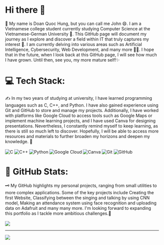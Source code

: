 # Hi there 👋
💫 My name is Doan Quoc Hung, but you can call me John 😄. I am a Vietnamese college student currently studying Computer Science at the Vietnamese-German University 🏫. This GitHub page will document my journey as I explore and discover a field within IT that truly captures my interest 🔭. I am currently delving into various areas such as Artificial Intelligence, Cybersecurity, Web Development, and many more 🧑‍💻. I hope that in the future, when I look back at this GitHub page, I will see how much I have grown. Until then, see you, my more mature self!✨ 

# 💻 Tech Stack:
✍️ In my two years of studying at university, I have learned programming languages such as C, C++, and Python. I have also gained experience using Git and GitHub to store and manage my projects. Additionally, I have worked with platforms like Google Cloud to access tools such as Google Maps or implement machine learning projects, and I have used Canva for designing presentations. Nevertheless, I constantly remind myself to keep learning, as there is still so much left to discover. Hopefully, I will be able to access more resources and materials to further broaden my horizons and deepen my knowledge. 📓 </br> </br>
![C](https://img.shields.io/badge/c-%2300599C.svg?style=for-the-badge&logo=c&logoColor=white) ![C++](https://img.shields.io/badge/c++-%2300599C.svg?style=for-the-badge&logo=c%2B%2B&logoColor=white) ![Python](https://img.shields.io/badge/python-3670A0?style=for-the-badge&logo=python&logoColor=ffdd54) ![Google Cloud](https://img.shields.io/badge/GoogleCloud-%234285F4.svg?style=for-the-badge&logo=google-cloud&logoColor=white) ![Canva](https://img.shields.io/badge/Canva-%2300C4CC.svg?style=for-the-badge&logo=Canva&logoColor=white) ![Git](https://img.shields.io/badge/git-%23F05033.svg?style=for-the-badge&logo=git&logoColor=white) ![GitHub](https://img.shields.io/badge/github-%23121011.svg?style=for-the-badge&logo=github&logoColor=white)

# 📝 GitHub Stats:
🗝️ My GitHub highlights my personal projects, ranging from small utilities to more complex applications. Some of the key projects include Creating the first Website, Classifying between the singing and talking by using CNN model, Making an attendance system using face recognition and uploading data on Adafruit and many many more. I'm looking forward to expanding this portfolio as I tackle more ambitious challenges.🚩</br> </br>
![](https://github-readme-stats.vercel.app/api?username=HungExplorer&theme=radical&hide_border=false&include_all_commits=false&count_private=false)

---
[![](https://visitcount.itsvg.in/api?id=HomieHung&icon=0&color=0)](https://visitcount.itsvg.in)
